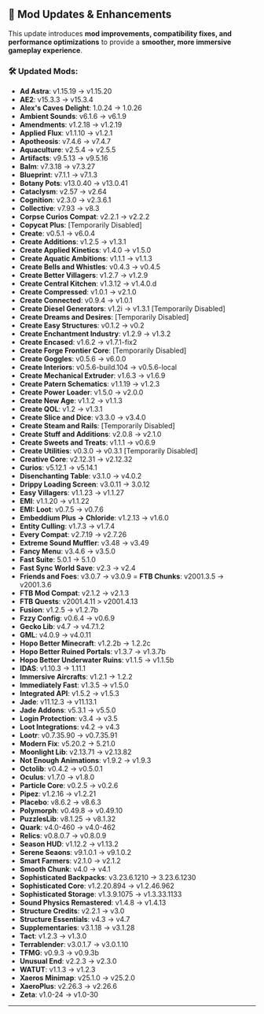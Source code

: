 ## 🔄 **Mod Updates & Enhancements**  
This update introduces **mod improvements, compatibility fixes, and performance optimizations** to provide a **smoother, more immersive gameplay experience**.  
### 🛠 **Updated Mods:**  
- **Ad Astra**: v1.15.19 → v1.15.20
- **AE2**: v15.3.3 → v15.3.4  
- **Alex's Caves Delight**: 1.0.24 → 1.0.26
- **Ambient Sounds**: v6.1.6 → v6.1.9   
- **Amendments**: v1.2.18 → v1.2.19
- **Applied Flux**: v1.1.10 → v1.2.1
- **Apotheosis**: v7.4.6 → v7.4.7
- **Aquaculture**: v2.5.4 → v2.5.5
- **Artifacts**: v9.5.13 → v9.5.16
- **Balm**: v7.3.18 → v7.3.27  
- **Blueprint**: v7.1.1 → v7.1.3
- **Botany Pots**: v13.0.40 → v13.0.41  
- **Cataclysm**: v2.57 → v2.64  
- **Cognition**: v2.3.0 → v2.3.6.1  
- **Collective**: v7.93 → v8.3
- **Corpse Curios Compat**: v2.2.1 → v2.2.2  
- **Copycat Plus**: [Temporarily Disabled]  
- **Create**: v0.5.1 → v6.0.4  
- **Create Additions**: v1.2.5 → v1.3.1  
- **Create Applied Kinetics**: v1.4.0 → v1.5.0  
- **Create Aquatic Ambitions**: v1.1.1 → v1.1.3  
- **Create Bells and Whistles**: v0.4.3 → v0.4.5  
- **Create Better Villagers**: v1.2.7 → v1.2.9  
- **Create Central Kitchen**: v1.3.12 → v1.4.0.d  
- **Create Compressed**: v1.0.1 → v2.1.0  
- **Create Connected**: v0.9.4 → v1.0.1
- **Create Diesel Generators**: v1.2i → v1.3.1 [Temporarily Disabled]
- **Create Dreams and Desires**: [Temporarily Disabled]    
- **Create Easy Structures**: v0.1.2 → v0.2  
- **Create Enchantment Industry**: v1.2.9 → v1.3.2  
- **Create Encased**: v1.6.2 → v1.7.1-fix2
- **Create Forge Frontier Core**: [Temporarily Disabled]    
- **Create Goggles**: v0.5.6 → v6.0.0  
- **Create Interiors**: v0.5.6-build.104 → v0.5.6-local  
- **Create Mechanical Extruder**: v1.6.3 → v1.6.9
- **Create Patern Schematics**: v1.1.19 → v1.2.3   
- **Create Power Loader**: v1.5.0 → v2.0.0  
- **Create New Age**: v1.1.2 → v1.1.3  
- **Create QOL**: v1.2 → v1.3.1  
- **Create Slice and Dice**: v3.3.0 → v3.4.0  
- **Create Steam and Rails**: [Temporarily Disabled]   
- **Create Stuff and Additions**: v2.0.8 → v2.1.0
- **Create Sweets and Treats**: v1.1.1 → v0.6.9   
- **Create Utilities**: v0.3.0 → v0.3.1 [Temporarily Disabled]
- **Creative Core**: v2.12.31 → v2.12.32 
- **Curios**: v5.12.1 → v5.14.1 
- **Disenchanting Table**: v3.1.0 → v4.0.2
- **Drippy Loading Screen**: v3.0.11 → 3.0.12
- **Easy Villagers**: v1.1.23 → v1.1.27
- **EMI**: v1.1.20 → v1.1.22
- **EMI: Loot**: v0.7.5 → v0.7.6
- **Embeddium Plus → Chloride**: v1.2.13 → v1.6.0
- **Entity Culling**: v1.7.3 → v1.7.4  
- **Every Compat**: v2.7.19 → v2.7.26  
- **Extreme Sound Muffler**: v3.48 → v3.49
- **Fancy Menu**: v3.4.6 → v3.5.0
- **Fast Suite**: 5.0.1 → 5.1.0
- **Fast Sync World Save**: v2.3 → v2.4 
- **Friends and Foes**: v3.0.7 → v3.0.9
= **FTB Chunks**: v2001.3.5 → v2001.3.6
- **FTB Mod Compat**: v2.1.2 → v2.1.3
- **FTB Quests**: v2001.4.11 > v2001.4.13
- **Fusion**: v1.2.5 → v1.2.7b  
- **Fzzy Config**: v0.6.4 → v0.6.9
- **Gecko Lib**: v4.7 → v4.7.1.2
- **GML**: v4.0.9 → v4.0.11
- **Hopo Better Minecraft**: v1.2.2b → 1.2.2c
- **Hopo Better Ruined Portals**: v1.3.7 → v1.3.7b
- **Hopo Better Underwater Ruins**: v1.1.5 → v1.1.5b
- **IDAS**: v1.10.3 → 1.11.1
- **Immersive Aircrafts**: v1.2.1 → 1.2.2  
- **Immediately Fast**: v1.3.5 → v1.5.0
- **Integrated API**: v1.5.2 → v1.5.3  
- **Jade**: v11.12.3 → v11.13.1  
- **Jade Addons**: v5.3.1 → v5.5.0  
- **Login Protection**: v3.4 → v3.5
- **Loot Integrations**: v4.2 → v4.3
- **Lootr**: v0.7.35.90 → v0.7.35.91
- **Modern Fix**: v5.20.2 → 5.21.0  
- **Moonlight Lib**: v2.13.71 → v2.13.82
- **Not Enough Animations**: v1.9.2 → v1.9.3
- **Octolib**: v0.4.2 → v0.5.0.1
- **Oculus**: v1.7.0 → v1.8.0
- **Particle Core**: v0.2.5 → v0.2.6 
- **Pipez**: v1.2.16 → v1.2.21
- **Placebo**: v8.6.2 → v8.6.3
- **Polymorph**: v0.49.8 → v0.49.10  
- **PuzzlesLib**: v8.1.25 → v8.1.32
- **Quark**: v4.0-460 → v4.0-462
- **Relics**: v0.8.0.7 → v0.8.0.9  
- **Season HUD**: v1.12.2 → v1.13.2
- **Serene Seaons**: v9.1.0.1 → v9.1.0.2
- **Smart Farmers**: v2.1.0 → v2.1.2  
- **Smooth Chunk**: v4.0 → v4.1
- **Sophisticated Backpacks**: v3.23.6.1210 → 3.23.6.1230  
- **Sophisticated Core**: v1.2.20.894 → v1.2.46.962
- **Sophisticated Storage**: v1.3.9.1075 → v1.3.33.1133
- **Sound Physics Remastered**: v1.4.8 → v1.4.13  
- **Structure Credits**: v2.2.1 → v3.0 
- **Structure Essentials**: v4.3 → v4.7  
- **Supplementaries**: v3.1.18 → v3.1.28
- **Tact**: v1.2.3 → v1.3.0  
- **Terrablender**: v3.0.1.7 → v3.0.1.10 
- **TFMG**: v0.9.3 → v0.9.3b
- **Unusual End**: v2.2.3 → v2.3.0   
- **WATUT**: v1.1.3 → v1.2.3
- **Xaeros Minimap**: v25.1.0 → v25.2.0  
- **XaeroPlus**: v2.26.3 → v2.26.6
- **Zeta**: v1.0-24 → v1.0-30  
---